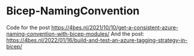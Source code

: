 # Bicep-NamingConvention

Code for the post <https://4bes.nl/2021/10/10/get-a-consistent-azure-naming-convention-with-bicep-modules/>
And the post:
<https://4bes.nl/2022/01/16/build-and-test-an-azure-tagging-strategy-in-bicep/>
